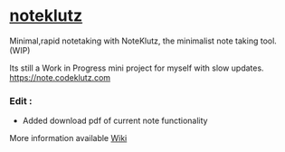 # [noteklutz](https://note.codeklutz.com)
Minimal,rapid notetaking with NoteKlutz, the minimalist note taking tool.(WIP)

Its still a Work in Progress mini project for myself with slow updates.
https://note.codeklutz.com

### Edit :
- Added download pdf of current note functionality 

More information available [Wiki](https://github.com/shwetarkadam/noteklutz/wiki)

